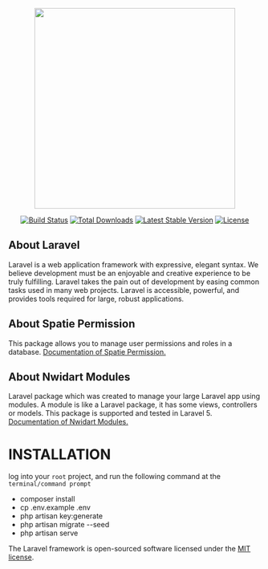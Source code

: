<p align="center"><img src="https://res.cloudinary.com/dtfbvvkyp/image/upload/v1566331377/laravel-logolockup-cmyk-red.svg" width="400"></p>

<p align="center">
<a href="https://travis-ci.org/laravel/framework"><img src="https://travis-ci.org/laravel/framework.svg" alt="Build Status"></a>
<a href="https://packagist.org/packages/laravel/framework"><img src="https://poser.pugx.org/laravel/framework/d/total.svg" alt="Total Downloads"></a>
<a href="https://packagist.org/packages/laravel/framework"><img src="https://poser.pugx.org/laravel/framework/v/stable.svg" alt="Latest Stable Version"></a>
<a href="https://packagist.org/packages/laravel/framework"><img src="https://poser.pugx.org/laravel/framework/license.svg" alt="License"></a>
</p>

## About Laravel

Laravel is a web application framework with expressive, elegant syntax. We believe development must be an enjoyable and creative experience to be truly fulfilling. Laravel takes the pain out of development by easing common tasks used in many web projects. Laravel is accessible, powerful, and provides tools required for large, robust applications.

## About Spatie Permission

This package allows you to manage user permissions and roles in a database.
<a href="https://docs.spatie.be/laravel-permission/v3/introduction/">Documentation of Spatie Permission.</a>

## About Nwidart Modules

Laravel package which was created to manage your large Laravel app using modules. A module is like a Laravel package, it has some views, controllers or models. This package is supported and tested in Laravel 5.
<a href="https://nwidart.com/laravel-modules/v6/introduction">Documentation of Nwidart Modules.</a>

# INSTALLATION

log into your <code>root</code> project, and run the following command at the <code>terminal/command prompt</code>

-   composer install
-   cp .env.example .env
-   php artisan key:generate
-   php artisan migrate --seed
-   php artisan serve

The Laravel framework is open-sourced software licensed under the [MIT license](https://opensource.org/licenses/MIT).
